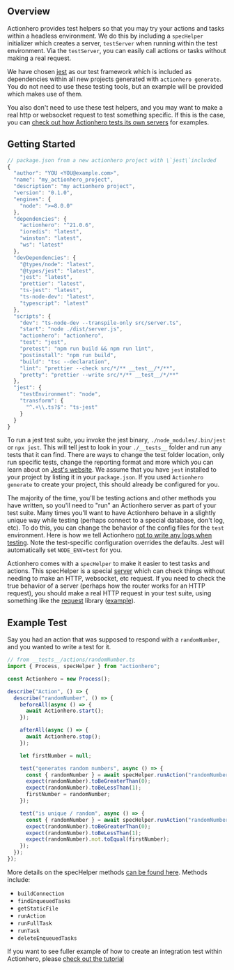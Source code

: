 ## Overview

Actionhero provides test helpers so that you may try your actions and tasks within a headless environment. We do this by including a `specHelper` initializer which creates a server, `testServer` when running within the test environment. Via the `testServer`, you can easily call actions or tasks without making a real request.

We have chosen [jest](https://facebook.github.io/jest) as our test framework which is included as dependencies within all new projects generated with `actionhero generate`. You do not need to use these testing tools, but an example will be provided which makes use of them.

You also don't need to use these test helpers, and you may want to make a real http or websocket request to test something specific. If this is the case, you can [check out how Actionhero tests its own servers](https://github.com/actionhero/actionhero/tree/master/test/servers) for examples.

## Getting Started

```js
// package.json from a new actionhero project with \`jest\`included
{
  "author": "YOU <YOU@example.com>",
  "name": "my_actionhero_project",
  "description": "my actionhero project",
  "version": "0.1.0",
  "engines": {
    "node": ">=8.0.0"
  },
  "dependencies": {
    "actionhero": "^21.0.6",
    "ioredis": "latest",
    "winston": "latest",
    "ws": "latest"
  },
  "devDependencies": {
    "@types/node": "latest",
    "@types/jest": "latest",
    "jest": "latest",
    "prettier": "latest",
    "ts-jest": "latest",
    "ts-node-dev": "latest",
    "typescript": "latest"
  },
  "scripts": {
    "dev": "ts-node-dev --transpile-only src/server.ts",
    "start": "node ./dist/server.js",
    "actionhero": "actionhero",
    "test": "jest",
    "pretest": "npm run build && npm run lint",
    "postinstall": "npm run build",
    "build": "tsc --declaration",
    "lint": "prettier --check src/*/** __test__/*/**",
    "pretty": "prettier --write src/*/** __test__/*/**"
  },
  "jest": {
    "testEnvironment": "node",
    "transform": {
      "^.+\\.ts?$": "ts-jest"
    }
  }
}

```

To run a jest test suite, you invoke the jest binary, `./node_modules/.bin/jest` or `npx jest`. This will tell jest to look in your `./__tests__` folder and run any tests that it can find. There are ways to change the test folder location, only run specific tests, change the reporting format and more which you can learn about on [Jest's website](https://facebook.github.io/jest). We assume that you have `jest` installed to your project by listing it in your `package.json`. If you used `Actionhero generate` to create your project, this should already be configured for you.

The majority of the time, you'll be testing actions and other methods you have written, so you'll need to "run" an Actionhero server as part of your test suite. Many times you'll want to have Actionhero behave in a slightly unique way while testing (perhaps connect to a special database, don't log, etc). To do this, you can change the behavior of the config files for the `test` environment. Here is how we tell Actionhero [not to write any logs when testing](https://github.com/Actionhero/Actionhero/blob/master/config/logger.js#L48-L54). Note the test-specific configuration overrides the defaults. Jest will automatically set `NODE_ENV=test` for you.

Actionhero comes with a `specHelper` to make it easier to test tasks and actions. This specHelper is a special [server](/docs/core/#servers) which can check things without needing to make an HTTP, websocket, etc request. If you need to check the true behavior of a server (perhaps how the router works for an HTTP request), you should make a real HTTP request in your test suite, using something like the [request](https://github.com/request/request) library ([example](https://github.com/Actionhero/Actionhero/blob/master/test/servers/web.js#L178-L184)).

## Example Test

Say you had an action that was supposed to respond with a `randomNumber`, and you wanted to write a test for it.

```js
// from __tests__/actions/randomNumber.ts
import { Process, specHelper } from "actionhero";

const Actionhero = new Process();

describe("Action", () => {
  describe("randomNumber", () => {
    beforeAll(async () => {
      await Actionhero.start();
    });

    afterAll(async () => {
      await Actionhero.stop();
    });

    let firstNumber = null;

    test("generates random numbers", async () => {
      const { randomNumber } = await specHelper.runAction("randomNumber");
      expect(randomNumber).toBeGreaterThan(0);
      expect(randomNumber).toBeLessThan(1);
      firstNumber = randomNumber;
    });

    test("is unique / random", async () => {
      const { randomNumber } = await specHelper.runAction("randomNumber");
      expect(randomNumber).toBeGreaterThan(0);
      expect(randomNumber).toBeLessThan(1);
      expect(randomNumber).not.toEqual(firstNumber);
    });
  });
});
```

More details on the specHelper methods [can be found here](https://docs.actionherojs.com/modules/spechelper.html). Methods include:

- `buildConnection`
- `findEnqueuedTasks`
- `getStaticFile`
- `runAction`
- `runFullTask`
- `runTask`
- `deleteEnqueuedTasks`

If you want to see fuller example of how to create an integration test within Actionhero, please [check out the tutorial](https://github.com/actionhero/actionhero-tutorial#testing)
